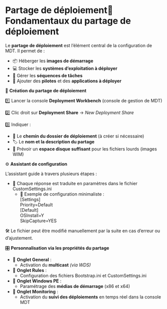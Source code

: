 # Partage de déploiement🧱 **Fondamentaux du partage de déploiement**

Le **partage de déploiement** est l’élément central de la configuration de MDT. Il permet de :

- 📦 Héberger les **images de démarrage**
- 💻 Stocker les **systèmes d’exploitation à déployer**
- 🔁 Gérer les **séquences de tâches**
- 🧩 Ajouter des **pilotes** et des **applications à déployer**



🧰 **Création du partage de déploiement**

1️⃣ Lancer la console **Deployment Workbench** (console de gestion de MDT)

2️⃣ Clic droit sur **Deployment Share** → *New Deployment Share*

3️⃣ Indiquer :

- 📁 Le **chemin du dossier de déploiement** (à créer si nécessaire)
- 🏷️ Le **nom et la description du partage**
- 💽 Prévoir un **espace disque suffisant** pour les fichiers lourds (images WIM)



⚙️ **Assistant de configuration**

L’assistant guide à travers plusieurs étapes :

- 🔧 Chaque réponse est traduite en paramètres dans le fichier CustomSettings.ini
  - 📝 Exemple de configuration minimaliste :  
    [Settings]  
    Priority=Default  
    [Default]  
    OSInstall=Y  
    SkipCapture=YES

🛠️ Le fichier peut être modifié manuellement par la suite en cas d’erreur ou d’ajustement.



🎛️ **Personnalisation via les propriétés du partage**

- 📄 **Onglet General** :
  - Activation du **multicast** *(via WDS)*
- 📏 **Onglet Rules** :
  - Configuration des fichiers Bootstrap.ini et CustomSettings.ini
- 💾 **Onglet Windows PE** :
  - Paramétrage des **médias de démarrage** (x86 et x64)
- 📡 **Onglet Monitoring** :
  - Activation du **suivi des déploiements** en temps réel dans la console MDT
